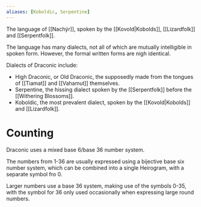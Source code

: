 ```yaml
---
aliases: [Koboldic, Serpentine]
---
```

The language of [[Nachýr]], spoken by the [[Kovold|Kobolds]], [[Lizardfolk]] and [[Serpentfolk]].

The language has many dialects, not all of which are mutually intelligible in spoken form. However, the formal written forms are nigh identical.

Dialects of Draconic include:
- High Draconic, or Old Draconic, the supposedly made from the tongues of [[Tiamat]] and [[Vahamut]] themselves.
- Serpentine, the hissing dialect spoken by the [[Serpentfolk]] before the [[Withering Blossoms]].
- Koboldic, the most prevalent dialect, spoken by the [[Kovold|Kobolds]] and [[Lizardfolk]].

# Counting
Draconic uses a mixed base 6/base 36 number system.

The numbers from 1-36 are usually expressed using a bijective base six number system, which can be combined into a single Heirogram, with a separate symbol fro 0. 

Larger numbers use a base 36 system, making use of the symbols 0-35, with the symbol for 36 only used occasionally when expressing large round numbers.
